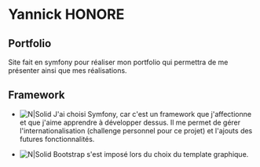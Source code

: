 # Yannick HONORE
## Portfolio

Site fait en symfony pour réaliser mon portfolio qui permettra de me présenter ainsi que mes réalisations.


## Framework

- ![N|Solid](https://camo.githubusercontent.com/5f629ca13dac6ce46fb0ba69780cf8480f753143d768a99750716bd75ed01c4a/68747470733a2f2f73796d666f6e792e636f6d2f6c6f676f732f73796d666f6e795f626c61636b5f30322e737667)
J'ai choisi Symfony, car c'est un framework que j'affectionne et que j'aime apprendre à développer dessus. Il me permet de gérer l'internationalisation (challenge personnel pour ce projet) et l'ajouts des futures fonctionnalités.

- ![N|Solid](https://seeklogo.com/images/B/bootstrap-logo-69A1CCC10B-seeklogo.com.png)
Bootstrap s'est imposé lors du choix du template graphique.